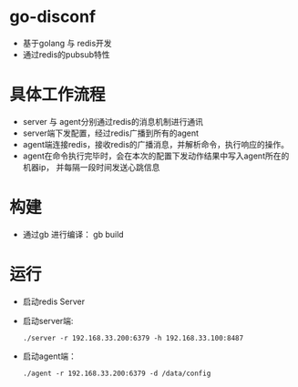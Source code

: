 # go-disconf

 - 基于golang 与 redis开发
 - 通过redis的pubsub特性
 
# 具体工作流程
  - server 与 agent分别通过redis的消息机制进行通讯
  - server端下发配置，经过redis广播到所有的agent
  - agent端连接redis，接收redis的广播消息，并解析命令，执行响应的操作。
  - agent在命令执行完毕时，会在本次的配置下发动作结果中写入agent所在的机器ip，
  并每隔一段时间发送心跳信息

# 构建
 - 通过gb 进行编译： gb build
# 运行
 
 - 启动redis Server
 - 启动server端: 
 
     <code>./server -r 192.168.33.200:6379 -h 192.168.33.100:8487 </code>
 - 启动agent端：
 
     <code>./agent -r 192.168.33.200:6379 -d /data/config </code>
 
 
